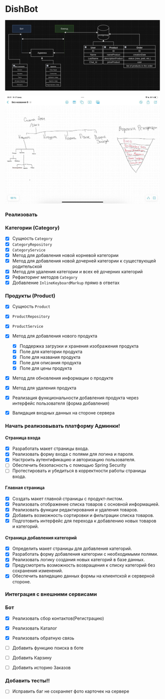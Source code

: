 # DishBot


![img.png](img.png)

![photo_2024-02-27_18-22-03.jpg](photo_2024-02-27_18-22-03.jpg)

### Реализовать
### Категории (Category)
- [x] Сущность `Category`
- [x] `CategoryRepository`
- [x] `CategoryService`
- [x] Метод для добавления новой корневой категории
- [x] Метод для добавления новой дочерней категории к существующей родительской
- [x] Метод для удаления категории и всех её дочерних категорий
- [x] Рефакторинг методов `Category`
- [x] Добавление `InlineKeyboardMarkup` прямо в ответах

### Продукты (Product)
- [x] Сущность `Product`
- [x] `ProductRepository`
- [x] `ProductService`
- [x] Метод для добавления нового продукта
  - [x] Поддержка загрузки и хранения изображения продукта
  - [x] Поле для категории продукта
  - [x] Поле для названия продукта
  - [x] Поле для описания продукта
  - [x] Поле для цены продукта
- [x] Метод для обновления информации о продукте
- [x] Метод для удаления продукта
- [x] Реализация функциональности добавления продукта через интерфейс пользователя (форма добавления)
- [x] Валидация входных данных на стороне сервера


### Начать реализовывать платформу Админки!

#### Страница входа

- [x] Разработать макет страницы входа.
- [x] Реализовать форму входа с полями для логина и пароля.
- [x] Настроить аутентификацию и авторизацию пользователя.
- [ ] Обеспечить безопасность с помощью Spring Security
- [ ] Протестировать и убедиться в корректности работы страницы входа.

#### Главная страница

- [x] Создать макет главной страницы с продукт-листом.
- [x] Реализовать отображение списка товаров с основной информацией.
- [x] Реализовать функции редактирования и удаления товаров.
- [x] Добавить возможность сортировки и фильтрации списка товаров.
- [x] Подготовить интерфейс для перехода к добавлению новых товаров и категорий.

#### Страница добавления категорий

- [x] Определить макет страницы для добавления категорий.
- [x] Разработать форму добавления категории с необходимыми полями.
- [x] Реализовать логику создания новых категорий в базе данных.
- [x] Предусмотреть возможность возвращения к списку категорий без сохранения изменений.
- [x] Обеспечить валидацию данных формы на клиентской и серверной стороне.

### Интеграция с внешними сервисами



### Бот 
- [x] Реализовать сбор контактов(Регистрацию)
- [x] Реализовать Каталог
- [X] Реализовать обратную связь
- [ ] Добавить функцию поиска в боте
- [ ] Добавить Карзину
- [ ] Добавить историю Заказов


### Добавить тесты!!

- [ ] Исправить баг не сохраняет фото карточек на сервере